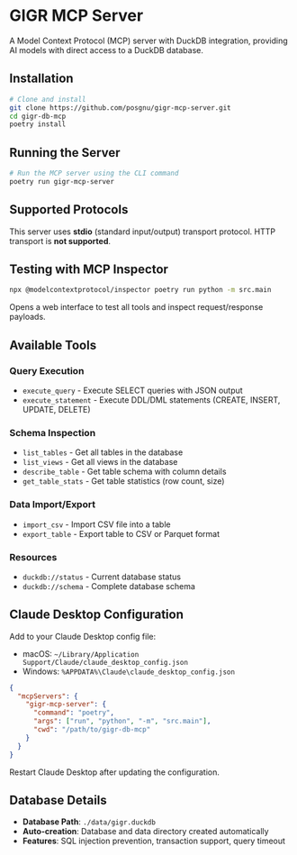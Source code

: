 # GIGR MCP Server

A Model Context Protocol (MCP) server with DuckDB integration, providing AI
models with direct access to a DuckDB database.

## Installation

```bash
# Clone and install
git clone https://github.com/posgnu/gigr-mcp-server.git
cd gigr-db-mcp
poetry install
```

## Running the Server

```bash
# Run the MCP server using the CLI command
poetry run gigr-mcp-server
```

## Supported Protocols

This server uses **stdio** (standard input/output) transport protocol. HTTP
transport is **not supported**.

## Testing with MCP Inspector

```bash
npx @modelcontextprotocol/inspector poetry run python -m src.main
```

Opens a web interface to test all tools and inspect request/response payloads.

## Available Tools

### Query Execution

- `execute_query` - Execute SELECT queries with JSON output
- `execute_statement` - Execute DDL/DML statements (CREATE, INSERT, UPDATE, DELETE)

### Schema Inspection

- `list_tables` - Get all tables in the database
- `list_views` - Get all views in the database
- `describe_table` - Get table schema with column details
- `get_table_stats` - Get table statistics (row count, size)

### Data Import/Export

- `import_csv` - Import CSV file into a table
- `export_table` - Export table to CSV or Parquet format

### Resources

- `duckdb://status` - Current database status
- `duckdb://schema` - Complete database schema

## Claude Desktop Configuration

Add to your Claude Desktop config file:

- macOS: `~/Library/Application Support/Claude/claude_desktop_config.json`
- Windows: `%APPDATA%\Claude\claude_desktop_config.json`

```json
{
  "mcpServers": {
    "gigr-mcp-server": {
      "command": "poetry",
      "args": ["run", "python", "-m", "src.main"],
      "cwd": "/path/to/gigr-db-mcp"
    }
  }
}
```

Restart Claude Desktop after updating the configuration.

## Database Details

- **Database Path**: `./data/gigr.duckdb`
- **Auto-creation**: Database and data directory created automatically
- **Features**: SQL injection prevention, transaction support, query timeout
